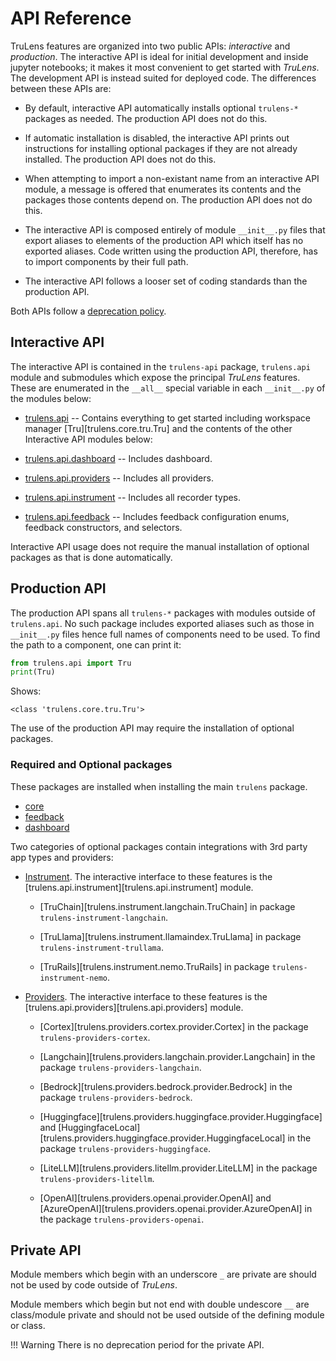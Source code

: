 # API Reference

TruLens features are organized into two public APIs: _interactive_ and
_production_. The interactive API is ideal for initial development and inside
jupyter notebooks; it makes it most convenient to get started with _TruLens_.
The development API is instead suited for deployed code. The differences between
these APIs are:

- By default, interactive API automatically installs optional `trulens-*`
  packages as needed. The production API does not do this.

- If automatic installation is disabled, the interactive API prints out
  instructions for installing optional packages if they are not already
  installed. The production API does not do this.

- When attempting to import a non-existant name from an interactive API module,
  a message is offered that enumerates its contents and the packages those
  contents depend on. The production API does not do this.

- The interactive API is composed entirely of module `__init__.py` files that
  export aliases to elements of the production API which itself has no exported
  aliases. Code written using the production API, therefore, has to import
  components by their full path.

- The interactive API follows a looser set of coding standards than the
  production API.

Both APIs follow a [deprecation policy](trulens/contributing/policies.md).

## Interactive API

The interactive API is contained in the `trulens-api` package, `trulens.api`
module and submodules which expose the principal _TruLens_ features. These are
enumerated in the `__all__` special variable in each `__init__.py` of the
modules below:

- [trulens.api](trulens/api.md) -- Contains everything to get started including
  workspace manager [Tru][trulens.core.tru.Tru] and the contents of the other
  Interactive API modules below:

- [trulens.api.dashboard](trulens/api/dashboard.md) -- Includes dashboard.

- [trulens.api.providers](trulens/api/providers.md) -- Includes all providers.

- [trulens.api.instrument](trulens/api/instrument.md) -- Includes all recorder
  types.

- [trulens.api.feedback](trulens.api.feedback) -- Includes feedback
  configuration enums, feedback constructors, and selectors.

Interactive API usage does not require the manual installation of optional
packages as that is done automatically.

## Production API

The production API spans all `trulens-*` packages with modules outside of
`trulens.api`. No such package includes exported aliases such as those in
`__init__.py` files hence full names of components need to be used. To find the
path to a component, one can print it:

  ```python
  from trulens.api import Tru
  print(Tru)
  ```

Shows:

  ```
  <class 'trulens.core.tru.Tru'>
  ```

The use of the production API may require the installation of optional packages.

### Required and Optional packages

These packages are installed when installing the main `trulens` package.

- [core](trulens/core)
- [feedback](trulens/feedback)
- [dashboard](trulens/dashboard)

Two categories of optional packages contain integrations with 3rd party app
types and providers:

- [Instrument](instrument/index.md). The interactive interface to these features
  is the [trulens.api.instrument][trulens.api.instrument] module.

  - [TruChain][trulens.instrument.langchain.TruChain] in package
    `trulens-instrument-langchain`.

  - [TruLlama][trulens.instrument.llamaindex.TruLlama] in package
    `trulens-instrument-trullama`.

  - [TruRails][trulens.instrument.nemo.TruRails] in package
    `trulens-instrument-nemo`.

- [Providers](providers/index.md). The interactive interface to these features
  is the [trulens.api.providers][trulens.api.providers] module.

  - [Cortex][trulens.providers.cortex.provider.Cortex] in the package
    `trulens-providers-cortex`.

  - [Langchain][trulens.providers.langchain.provider.Langchain] in the package
    `trulens-providers-langchain`.

  - [Bedrock][trulens.providers.bedrock.provider.Bedrock] in the package
    `trulens-providers-bedrock`.

  - [Huggingface][trulens.providers.huggingface.provider.Huggingface] and
    [HuggingfaceLocal][trulens.providers.huggingface.provider.HuggingfaceLocal]
    in the package `trulens-providers-huggingface`.

  - [LiteLLM][trulens.providers.litellm.provider.LiteLLM] in the package
    `trulens-providers-litellm`.

  - [OpenAI][trulens.providers.openai.provider.OpenAI] and
    [AzureOpenAI][trulens.providers.openai.provider.AzureOpenAI] in the package
    `trulens-providers-openai`.

## Private API

Module members which begin with an underscore `_` are private are should not be
used by code outside of _TruLens_.

Module members which begin but not end with double undescore `__` are class/module private
and should not be used outside of the defining module or class.

!!! Warning
    There is no deprecation period for the private API.
